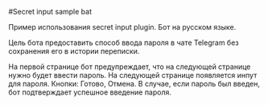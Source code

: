 #Secret input sample bat

Пример использования secret input plugin. Бот на русском языке. 

Цель бота предоставить способ ввода пароля в чате Telegram без сохранения его в истории переписки.

На первой странице бот предупреждает, что на следующей странице нужно будет ввести пароль. 
На следующей странице появляется инпут для пароля. Кнопки: Готово, Отмена.
В случае, если пароль был введен, бот подтверждает успешное введение пароля.
